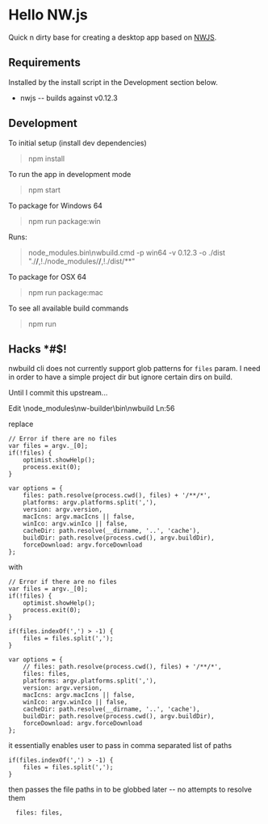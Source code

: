 # Hello NW.js

Quick n dirty base for creating a desktop app based on [NWJS](http://nwjs.io/).

## Requirements

Installed by the install script in the Development section below.

* nwjs -- builds against v0.12.3


## Development

To initial setup (install dev dependencies)

> npm install

To run the app in development mode

> npm start

To package for Windows 64

> npm run package:win

Runs:

> node_modules\.bin\nwbuild.cmd -p win64 -v 0.12.3 -o ./dist "./**/**,!./node_modules/**/**,!./dist/**"

To package for OSX 64

> npm run package:mac

To see all available build commands

> npm run



## Hacks *#$!

nwbuild cli does not currently support glob patterns for `files` param. I need in order to have a simple project dir but ignore certain dirs on build.

Until I commit this upstream...

Edit
\node_modules\nw-builder\bin\nwbuild Ln:56

replace

```
// Error if there are no files
var files = argv._[0];
if(!files) {
    optimist.showHelp();
    process.exit(0);
}

var options = {
    files: path.resolve(process.cwd(), files) + '/**/*',
    platforms: argv.platforms.split(','),
    version: argv.version,
    macIcns: argv.macIcns || false,
    winIco: argv.winIco || false,
    cacheDir: path.resolve(__dirname, '..', 'cache'),
    buildDir: path.resolve(process.cwd(), argv.buildDir),
    forceDownload: argv.forceDownload
};
```

with

```
// Error if there are no files
var files = argv._[0];
if(!files) {
    optimist.showHelp();
    process.exit(0);
}

if(files.indexOf(',') > -1) {
    files = files.split(',');
}

var options = {
    // files: path.resolve(process.cwd(), files) + '/**/*',
    files: files,
    platforms: argv.platforms.split(','),
    version: argv.version,
    macIcns: argv.macIcns || false,
    winIco: argv.winIco || false,
    cacheDir: path.resolve(__dirname, '..', 'cache'),
    buildDir: path.resolve(process.cwd(), argv.buildDir),
    forceDownload: argv.forceDownload
};
```

it essentially enables user to pass in comma separated list of paths

```
if(files.indexOf(',') > -1) {
    files = files.split(',');
}
```

then passes the file paths in to be globbed later -- no attempts to resolve them

```
  files: files,
```